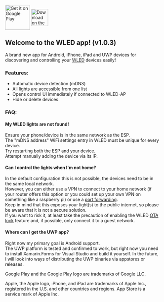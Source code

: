 <a href='https://play.google.com/store/apps/details?id=com.aircoookie.WLED&pcampaignid=MKT-Other-global-all-co-prtnr-py-PartBadge-Mar2515-1'><img alt='Get it on Google Play' src='https://play.google.com/intl/en_us/badges/images/generic/en_badge_web_generic.png' height="80" align="middle"/></a>
<a href='https://apps.apple.com/us/app/wled/id1475695033'><img alt='Download on the App Store' src='https://raw.githubusercontent.com/Aircoookie/WLED-App/master/StoreImages/appstore_badge.svg?sanitize=true' height="55" align="middle"/></a>

## Welcome to the WLED app! (v1.0.3)

A brand new app for Android, iPhone, iPad and UWP devices for discovering and controlling your [WLED](https://github.com/Aircoookie/WLED) devices easily!

### Features:
- Automatic device detection (mDNS)
- All lights are accessible from one list
- Opens control UI immediately if connected to WLED-AP
- Hide or delete devices

### FAQ:

#### My WLED lights are not found!

Ensure your phone/device is in the same network as the ESP.  
The "mDNS address" WiFi settings entry in WLED must be unique for every device.  
Try restarting both the ESP and your device.  
Attempt manually adding the device via its IP.

#### Can I control the lights when I'm not home?

In the default configuration this is not possible, the devices need to be in the same local network.  
However, you can either use a VPN to connect to your home network (if your router offers this option or you could set up your own VPN on something like a raspberry pi) or use a [port forwarding](https://github.com/Aircoookie/WLED/wiki/Remote-Access-and-IFTTT).  
Keep in mind that this exposes your light(s) to the public internet, so please be aware that it is not a secure solution.  
If you want to risk it, at least take the precaution of enabling the WLED [OTA lock](https://github.com/Aircoookie/WLED/wiki/Security) feature and, if possible, only connect it to a guest network.  

#### Where can I get the UWP app?

Right now my primary goal is Android support.  
The UWP platform is tested and confirmed to work, but right now you need to install Xamarin.Forms for Visual Studio and build it yourself.
In the future, I will look into ways of distributing the UWP binaries via appstores or releases.

Google Play and the Google Play logo are trademarks of Google LLC.   

Apple, the Apple logo, iPhone, and iPad are trademarks of Apple Inc., registered in the U.S. and other countries and regions. App Store is a service mark of Apple Inc.
